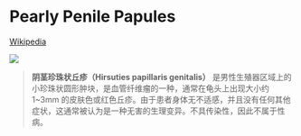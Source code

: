 # Pearly Penile Papules
[Wikipedia](https://en.wikipedia.org/wiki/Pearly_penile_papules)

![](https://upload.wikimedia.org/wikipedia/commons/thumb/c/c7/Hirsuties_papillaris_coronae_glandis.jpg/300px-Hirsuties_papillaris_coronae_glandis.jpg)

> **阴茎珍珠状丘疹（Hirsuties papillaris genitalis）** 是男性生殖器区域上的小珍珠状圆形肿块，是血管纤维瘤的一种，通常在龟头上出现大小约 1~3mm 的皮肤色或红色丘疹。由于患者身体无不适感，并且没有任何其他症状，这通常被认为是一种无害的生理变异。不具传染性，因此不属于性病。
